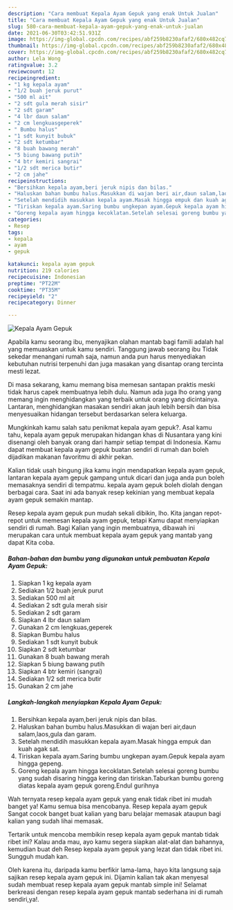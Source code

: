 ```yaml
---
description: "Cara membuat Kepala Ayam Gepuk yang enak Untuk Jualan"
title: "Cara membuat Kepala Ayam Gepuk yang enak Untuk Jualan"
slug: 580-cara-membuat-kepala-ayam-gepuk-yang-enak-untuk-jualan
date: 2021-06-30T03:42:51.931Z
image: https://img-global.cpcdn.com/recipes/abf259b8230afaf2/680x482cq70/kepala-ayam-gepuk-foto-resep-utama.jpg
thumbnail: https://img-global.cpcdn.com/recipes/abf259b8230afaf2/680x482cq70/kepala-ayam-gepuk-foto-resep-utama.jpg
cover: https://img-global.cpcdn.com/recipes/abf259b8230afaf2/680x482cq70/kepala-ayam-gepuk-foto-resep-utama.jpg
author: Lela Wong
ratingvalue: 3.2
reviewcount: 12
recipeingredient:
- "1 kg kepala ayam"
- "1/2 buah jeruk purut"
- "500 ml ait"
- "2 sdt gula merah sisir"
- "2 sdt garam"
- "4 lbr daun salam"
- "2 cm lengkuasgeperek"
- " Bumbu halus"
- "1 sdt kunyit bubuk"
- "2 sdt ketumbar"
- "8 buah bawang merah"
- "5 biung bawang putih"
- "4 btr kemiri sangrai"
- "1/2 sdt merica butir"
- "2 cm jahe"
recipeinstructions:
- "Bersihkan kepala ayam,beri jeruk nipis dan bilas."
- "Haluskan bahan bumbu halus.Masukkan di wajan beri air,daun salam,laos,gula dan garam."
- "Setelah mendidih masukkan kepala ayam.Masak hingga empuk dan kuah agak sat."
- "Tiriskan kepala ayam.Saring bumbu ungkepan ayam.Gepuk kepala ayam hingga gepeng."
- "Goreng kepala ayam hingga kecoklatan.Setelah selesai goreng bumbu yang sudah disaring hingga kering dan tiriskan.Taburkan bumbu goreng diatas kepala ayam gepuk goreng.Endul gurihnya"
categories:
- Resep
tags:
- kepala
- ayam
- gepuk

katakunci: kepala ayam gepuk 
nutrition: 219 calories
recipecuisine: Indonesian
preptime: "PT22M"
cooktime: "PT35M"
recipeyield: "2"
recipecategory: Dinner

---
```



![Kepala Ayam Gepuk](https://img-global.cpcdn.com/recipes/abf259b8230afaf2/680x482cq70/kepala-ayam-gepuk-foto-resep-utama.jpg)

Apabila kamu seorang ibu, menyajikan olahan mantab bagi famili adalah hal yang memuaskan untuk kamu sendiri. Tanggung jawab seorang ibu Tidak sekedar menangani rumah saja, namun anda pun harus menyediakan kebutuhan nutrisi terpenuhi dan juga masakan yang disantap orang tercinta mesti lezat.

Di masa  sekarang, kamu memang bisa memesan santapan praktis meski tidak harus capek membuatnya lebih dulu. Namun ada juga lho orang yang memang ingin menghidangkan yang terbaik untuk orang yang dicintainya. Lantaran, menghidangkan masakan sendiri akan jauh lebih bersih dan bisa menyesuaikan hidangan tersebut berdasarkan selera keluarga. 



Mungkinkah kamu salah satu penikmat kepala ayam gepuk?. Asal kamu tahu, kepala ayam gepuk merupakan hidangan khas di Nusantara yang kini disenangi oleh banyak orang dari hampir setiap tempat di Indonesia. Kamu dapat membuat kepala ayam gepuk buatan sendiri di rumah dan boleh dijadikan makanan favoritmu di akhir pekan.

Kalian tidak usah bingung jika kamu ingin mendapatkan kepala ayam gepuk, lantaran kepala ayam gepuk gampang untuk dicari dan juga anda pun boleh memasaknya sendiri di tempatmu. kepala ayam gepuk boleh diolah dengan berbagai cara. Saat ini ada banyak resep kekinian yang membuat kepala ayam gepuk semakin mantap.

Resep kepala ayam gepuk pun mudah sekali dibikin, lho. Kita jangan repot-repot untuk memesan kepala ayam gepuk, tetapi Kamu dapat menyiapkan sendiri di rumah. Bagi Kalian yang ingin membuatnya, dibawah ini merupakan cara untuk membuat kepala ayam gepuk yang mantab yang dapat Kita coba.

<!--inarticleads1-->

##### Bahan-bahan dan bumbu yang digunakan untuk pembuatan Kepala Ayam Gepuk:

1. Siapkan 1 kg kepala ayam
1. Sediakan 1/2 buah jeruk purut
1. Sediakan 500 ml ait
1. Sediakan 2 sdt gula merah sisir
1. Sediakan 2 sdt garam
1. Siapkan 4 lbr daun salam
1. Gunakan 2 cm lengkuas,geperek
1. Siapkan  Bumbu halus
1. Sediakan 1 sdt kunyit bubuk
1. Siapkan 2 sdt ketumbar
1. Gunakan 8 buah bawang merah
1. Siapkan 5 biung bawang putih
1. Siapkan 4 btr kemiri (sangrai)
1. Sediakan 1/2 sdt merica butir
1. Gunakan 2 cm jahe




<!--inarticleads2-->

##### Langkah-langkah menyiapkan Kepala Ayam Gepuk:

1. Bersihkan kepala ayam,beri jeruk nipis dan bilas.
1. Haluskan bahan bumbu halus.Masukkan di wajan beri air,daun salam,laos,gula dan garam.
1. Setelah mendidih masukkan kepala ayam.Masak hingga empuk dan kuah agak sat.
1. Tiriskan kepala ayam.Saring bumbu ungkepan ayam.Gepuk kepala ayam hingga gepeng.
1. Goreng kepala ayam hingga kecoklatan.Setelah selesai goreng bumbu yang sudah disaring hingga kering dan tiriskan.Taburkan bumbu goreng diatas kepala ayam gepuk goreng.Endul gurihnya




Wah ternyata resep kepala ayam gepuk yang enak tidak ribet ini mudah banget ya! Kamu semua bisa mencobanya. Resep kepala ayam gepuk Sangat cocok banget buat kalian yang baru belajar memasak ataupun bagi kalian yang sudah lihai memasak.

Tertarik untuk mencoba membikin resep kepala ayam gepuk mantab tidak ribet ini? Kalau anda mau, ayo kamu segera siapkan alat-alat dan bahannya, kemudian buat deh Resep kepala ayam gepuk yang lezat dan tidak ribet ini. Sungguh mudah kan. 

Oleh karena itu, daripada kamu berfikir lama-lama, hayo kita langsung saja sajikan resep kepala ayam gepuk ini. Dijamin kalian tak akan menyesal sudah membuat resep kepala ayam gepuk mantab simple ini! Selamat berkreasi dengan resep kepala ayam gepuk mantab sederhana ini di rumah sendiri,ya!.

